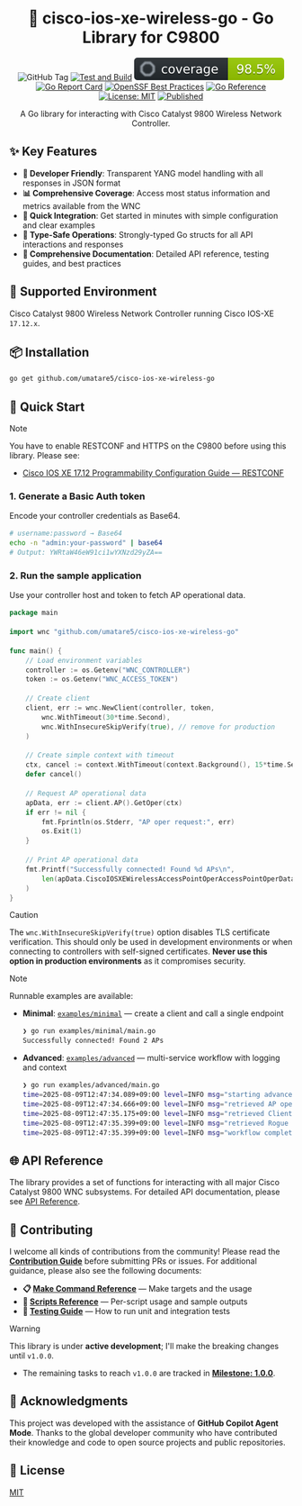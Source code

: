 <h1 align="center">📗 cisco-ios-xe-wireless-go - Go Library for C9800</h1>

<p align="center">
  <img alt="GitHub Tag" src="https://img.shields.io/github/v/tag/umatare5/cisco-ios-xe-wireless-go?label=Latest%20version" />
  <a href="https://github.com/umatare5/cisco-ios-xe-wireless-go/actions/workflows/go-test-build.yml"><img alt="Test and Build" src="https://github.com/umatare5/cisco-ios-xe-wireless-go/actions/workflows/go-test-build.yml/badge.svg?branch=main" /></a>
  <img alt="Test Coverage" src="docs/assets/coverage.svg" />
  <a href="https://goreportcard.com/report/github.com/umatare5/cisco-ios-xe-wireless-go"><img alt="Go Report Card" src="https://goreportcard.com/badge/github.com/umatare5/cisco-ios-xe-wireless-go" /></a>
  <a href="https://www.bestpractices.dev/projects/10969"><img alt="OpenSSF Best Practices" src="https://www.bestpractices.dev/projects/10969/badge" /></a>
  <a href="https://pkg.go.dev/github.com/umatare5/cisco-ios-xe-wireless-go"><img alt="Go Reference" src="https://pkg.go.dev/badge/umatare5/cisco-ios-xe-wireless-go.svg" /></a>
  <a href="./LICENSE"><img alt="License: MIT" src="https://img.shields.io/badge/License-MIT-yellow.svg" /></a>
  <a href="https://developer.cisco.com/codeexchange/github/repo/umatare5/cisco-ios-xe-wireless-go"><img alt="Published" src="https://static.production.devnetcloud.com/codeexchange/assets/images/devnet-published.svg" /></a>
</p>

<p align="center">A Go library for interacting with Cisco Catalyst 9800 Wireless Network Controller.</p>

## ✨️ Key Features

- **🔧 Developer Friendly**: Transparent YANG model handling with all responses in JSON format
- **📊 Comprehensive Coverage**: Access most status information and metrics available from the WNC
- **🚀 Quick Integration**: Get started in minutes with simple configuration and clear examples
- **🎯 Type-Safe Operations**: Strongly-typed Go structs for all API interactions and responses
- **📖 Comprehensive Documentation**: Detailed API reference, testing guides, and best practices

## 📡 Supported Environment

Cisco Catalyst 9800 Wireless Network Controller running Cisco IOS-XE `17.12.x`.

## 📦 Installation

```bash
go get github.com/umatare5/cisco-ios-xe-wireless-go
```

## 🚀 Quick Start

> [!NOTE]
> You have to enable RESTCONF and HTTPS on the C9800 before using this library. Please see:
>
> - [Cisco IOS XE 17.12 Programmability Configuration Guide — RESTCONF](https://www.cisco.com/c/en/us/td/docs/ios-xml/ios/prog/configuration/1712/b_1712_programmability_cg/m_1712_prog_restconf.html#id_70432)

### 1. Generate a Basic Auth token

Encode your controller credentials as Base64.

```bash
# username:password → Base64
echo -n "admin:your-password" | base64
# Output: YWRtaW46eW91ci1wYXNzd29yZA==
```

### 2. Run the sample application

Use your controller host and token to fetch AP operational data.

```go
package main

import wnc "github.com/umatare5/cisco-ios-xe-wireless-go"

func main() {
    // Load environment variables
    controller := os.Getenv("WNC_CONTROLLER")
    token := os.Getenv("WNC_ACCESS_TOKEN")

    // Create client
    client, err := wnc.NewClient(controller, token,
        wnc.WithTimeout(30*time.Second),
        wnc.WithInsecureSkipVerify(true), // remove for production
    )

    // Create simple context with timeout
    ctx, cancel := context.WithTimeout(context.Background(), 15*time.Second)
    defer cancel()

    // Request AP operational data
    apData, err := client.AP().GetOper(ctx)
    if err != nil {
        fmt.Fprintln(os.Stderr, "AP oper request:", err)
        os.Exit(1)
    }

    // Print AP operational data
    fmt.Printf("Successfully connected! Found %d APs\n",
        len(apData.CiscoIOSXEWirelessAccessPointOperAccessPointOperData.OperData)
    )
}
```

> [!CAUTION]
> The `wnc.WithInsecureSkipVerify(true)` option disables TLS certificate verification. This should only be used in development environments or when connecting to controllers with self-signed certificates. **Never use this option in production environments** as it compromises security.

> [!NOTE]
> Runnable examples are available:
>
> - **Minimal**: [`examples/minimal`](./examples/minimal) — create a client and call a single endpoint
>
>   ```bash
>   ❯ go run examples/minimal/main.go
>   Successfully connected! Found 2 APs
>   ```
>
> - **Advanced**: [`examples/advanced`](./examples/advanced) — multi-service workflow with logging and context
>
>   ```bash
>   ❯ go run examples/advanced/main.go
>   time=2025-08-09T12:47:34.089+09:00 level=INFO msg="starting advanced WNC example" controller=wnc1.example.internal
>   time=2025-08-09T12:47:34.666+09:00 level=INFO msg="retrieved AP operational data" ptr=true
>   time=2025-08-09T12:47:35.175+09:00 level=INFO msg="retrieved Client operational data" ptr=true
>   time=2025-08-09T12:47:35.399+09:00 level=INFO msg="retrieved Rogue operational data" ptr=true
>   time=2025-08-09T12:47:35.399+09:00 level=INFO msg="workflow completed successfully"
>   ```

## 🌐 API Reference

The library provides a set of functions for interacting with all major Cisco Catalyst 9800 WNC subsystems. For detailed API documentation, please see [API Reference](./docs/API_REFERENCE.md).

## 🤝 Contributing

I welcome all kinds of contributions from the community! Please read the **[Contribution Guide](./CONTRIBUTING.md)** before submitting PRs or issues. For additional guidance, please also see the following documents:

- **📋 [Make Command Reference](./docs/MAKE_REFERENCE.md)** — Make targets and the usage
- **📜 [Scripts Reference](./docs/SCRIPT_REFERENCE.md)** — Per-script usage and sample outputs
- **🧪 [Testing Guide](./docs/TESTING.md)** — How to run unit and integration tests

> [!WARNING]
> This library is under **active development**; I'll make the breaking changes until `v1.0.0`.
>
> - The remaining tasks to reach `v1.0.0` are tracked in **[Milestone: 1.0.0](https://github.com/umatare5/cisco-ios-xe-wireless-go/milestone/1)**.

## 🙏 Acknowledgments

This project was developed with the assistance of **GitHub Copilot Agent Mode**. Thanks to the global developer community who have contributed their knowledge and code to open source projects and public repositories.

## 📄 License

[MIT](./LICENSE)
